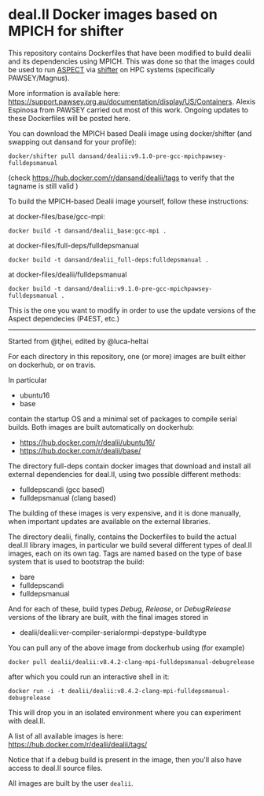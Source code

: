 # deal.II Docker images based on MPICH for shifter

This repository contains Dockerfiles that have been modified to build dealii and its dependencies using MPICH. This was done so that the images could be used to run [ASPECT](https://aspect.geodynamics.org/)  via [shifter](https://github.com/NERSC/shifter) on HPC systems (specifically PAWSEY/Magnus).

More information is available here: https://support.pawsey.org.au/documentation/display/US/Containers. Alexis Espinosa from PAWSEY carried out most of this work. Ongoing updates to these Dockerfiles will be posted here.

You can download the MPICH based Dealii image using docker/shifter (and swapping out dansand for your profile):

`docker/shifter pull dansand/dealii:v9.1.0-pre-gcc-mpichpawsey-fulldepsmanual`

(check https://hub.docker.com/r/dansand/dealii/tags to verify that the tagname is still valid )

To build the MPICH-based Dealii image yourself, follow these instructions:

at docker-files/base/gcc-mpi:

```
docker build -t dansand/dealii_base:gcc-mpi .
```

at docker-files/full-deps/fulldepsmanual

```
docker build -t dansand/dealii_full-deps:fulldepsmanual .
```



at docker-files/dealii/fulldepsmanual
```
docker build -t dansand/dealii:v9.1.0-pre-gcc-mpichpawsey-fulldepsmanual .
```
This is the one you want to modify in order to use the update versions of the Aspect dependecies (P4EST, etc.)


---



Started from @tjhei, edited by @luca-heltai

For each directory in this repository, one (or more) images are built either on dockerhub, or on travis.

In particular

- ubuntu16
- base

contain the startup OS and a minimal set of packages to compile serial builds. Both images are built
automatically on dockerhub:

- https://hub.docker.com/r/dealii/ubuntu16/
- https://hub.docker.com/r/dealii/base/

The directory full-deps contain docker images that download and install all external dependencies
for deal.II, using two possible different methods:

- fulldepscandi  (gcc based)
- fulldepsmanual (clang based)

The building of these images is very expensive, and it is done manually, when important updates
are available on the external libraries.

The directory dealii, finally, contains the Dockerfiles to build the actual deal.II library images,
in particular we build several different types of deal.II images, each on its own tag. Tags are named
based on the type of base system that is used to bootstrap the build:

- bare
- fulldepscandi
- fulldepsmanual

And for each of these, build types *Debug*, *Release*, or *DebugRelease* versions of the library are
built, with the final images stored in

- dealii/dealii:ver-compiler-serialormpi-depstype-buildtype

You can pull any of the above image from dockerhub using (for example)

    docker pull dealii/dealii:v8.4.2-clang-mpi-fulldepsmanual-debugrelease

after which you could run an interactive shell in it:

    docker run -i -t dealii/dealii:v8.4.2-clang-mpi-fulldepsmanual-debugrelease

This will drop you in an isolated environment where you can experiment with deal.II.

A list of all available images is here: https://hub.docker.com/r/dealii/dealii/tags/

Notice that if a debug build is present in the image, then you'll also have access to
deal.II source files.

All images are built by the user `dealii`.
